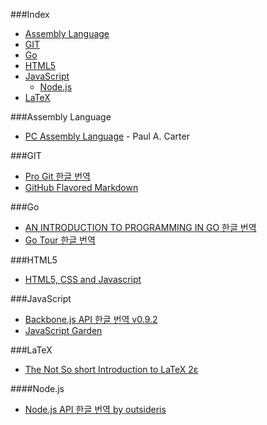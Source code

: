 ###Index
* [Assembly Language](#assembly-language)
* [GIT](#git)
* [Go](#go)
* [HTML5](#html5)
* [JavaScript](#javascript)
    * [Node.js](#nodejs)
* [LaTeX](#latex)


###Assembly Language
* [PC Assembly Language](http://drpaulcarter.com/pcasm/) - Paul A. Carter


###GIT
* [Pro Git 한글 번역](http://git-scm.com/book/ko/)
* [GitHub Flavored Markdown](https://help.github.com/articles/github-flavored-markdown)


###Go
* [AN INTRODUCTION TO PROGRAMMING IN GO 한글 번역](http://www.codingnuri.com/golang-book/index.html)
* [Go Tour 한글 번역](http://go-tour-kr.appspot.com)


###HTML5
* [HTML5, CSS and Javascript](http://fromyou.tistory.com/581)


###JavaScript
* [Backbone.js API 한글 번역 v0.9.2](http://iwidgets.kr/document/backbonejs.html)
* [JavaScript Garden](http://bonsaiden.github.io/JavaScript-Garden/ko)


###LaTeX
* [The Not So short Introduction to LaTeX 2ε](http://www.ctan.org/tex-archive/info/lshort/korean)


####Node.js
* [Node.js API 한글 번역 by outsideris](http://nodejs.sideeffect.kr/docs/)